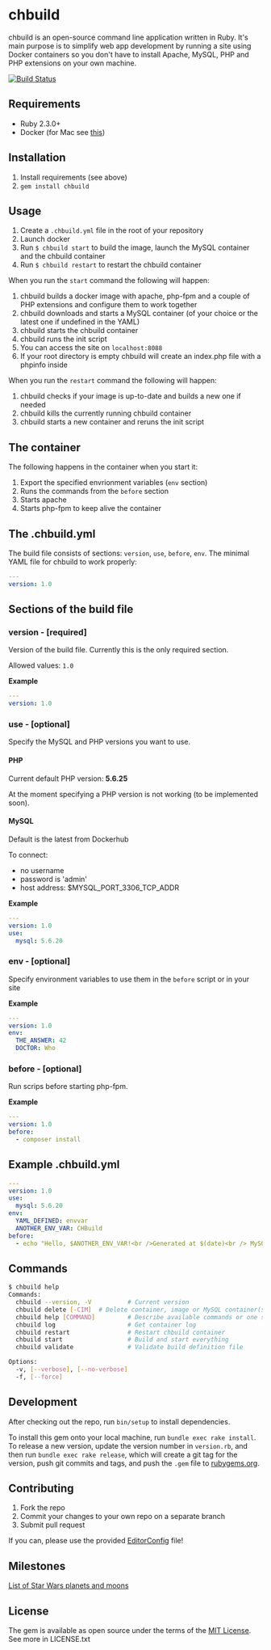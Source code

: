 # chbuild
chbuild is an open-source command line application written in Ruby. It's main purpose is to simplify web app development by running a site using Docker containers so you don't have to install Apache, MySQL, PHP and PHP extensions on your own machine.

[![Build Status](https://travis-ci.org/Cheppers/chbuild.svg?branch=master)](https://travis-ci.org/Cheppers/chbuild)

## Requirements
* Ruby 2.3.0+
* Docker (for Mac see [this](https://docs.docker.com/engine/installation/mac/#/docker-for-mac))

## Installation
1. Install requirements (see above)
2. `gem install chbuild`

## Usage
1. Create a `.chbuild.yml` file in the root of your repository
2. Launch docker
3. Run `$ chbuild start` to build the image, launch the MySQL container and the chbuild container
4. Run `$ chbuild restart` to restart the chbuild container

When you run the `start` command the following will happen:

1. chbuild builds a docker image with apache, php-fpm and a couple of PHP extensions and configure them to work together
2. chbuild downloads and starts a MySQL container (of your choice or the latest one if undefined in the YAML)
3. chbuild starts the chbuild container
4. chbuild runs the init script
5. You can access the site on `localhost:8088`
6. If your root directory is empty chbuild will create an index.php file with a phpinfo inside

When you run the `restart` command the following will happen:

1. chbuild checks if your image is up-to-date and builds a new one if needed
2. chbuild kills the currently running chbuild container
3. chbuild starts a new container and reruns the init script 

## The container
The following happens in the container when you start it:

1. Export the specified envrionment variables (`env` section)
2. Runs the commands from the `before` section
3. Starts apache
4. Starts php-fpm to keep alive the container

## The .chbuild.yml
The build file consists of sections: `version`, `use`, `before`, `env`.
The minimal YAML file for chbuild to work properly:
```yaml
---
version: 1.0
```

## Sections of the build file
### version - [required]
Version of the build file. Currently this is the only required section. 

Allowed values: `1.0`

**Example**
```yaml
---
version: 1.0
```

### use - [optional]
Specify the MySQL and PHP versions you want to use.

#### PHP
Current default PHP version: **5.6.25**

At the moment specifying a PHP version is not working (to be implemented soon).

#### MySQL 
Default is the latest from Dockerhub

To connect:

* no username
* password is 'admin'
* host address: $MYSQL_PORT_3306_TCP_ADDR

**Example**
```yaml
---
version: 1.0
use:
  mysql: 5.6.20
```

### env - [optional]
Specify environment variables to use them in the `before` script or in your site

**Example**
```yaml
---
version: 1.0
env:
  THE_ANSWER: 42
  DOCTOR: Who
```

### before - [optional]
Run scrips before starting php-fpm.

**Example**
```yaml
---
version: 1.0
before:
  - composer install
```

## Example .chbuild.yml
```yaml
---
version: 1.0
use:
  mysql: 5.6.20
env:
  YAML_DEFINED: envvar
  ANOTHER_ENV_VAR: CHBuild
before:
  - echo "Hello, $ANOTHER_ENV_VAR!<br />Generated at $(date)<br /> MySQL version $MYSQL_ENV_MYSQL_VERSION" > /www/index.php
```

## Commands
```bash
$ chbuild help
Commands:
  chbuild --version, -V          # Current version
  chbuild delete [-CIM]  # Delete container, image or MySQL container(s)
  chbuild help [COMMAND]         # Describe available commands or one specific command
  chbuild log                    # Get container log
  chbuild restart                # Restart chbuild container
  chbuild start                  # Build and start everything
  chbuild validate               # Validate build definition file

Options:
  -v, [--verbose], [--no-verbose]
  -f, [--force]
```

## Development
After checking out the repo, run `bin/setup` to install dependencies.

To install this gem onto your local machine, run `bundle exec rake install`. To release a new version, update the version number in `version.rb`, and then run `bundle exec rake release`, which will create a git tag for the version, push git commits and tags, and push the `.gem` file to [rubygems.org](https://rubygems.org).

## Contributing
1. Fork the repo
2. Commit your changes to your own repo on a separate branch
3. Submit pull request

If you can, please use the provided [EditorConfig](http://editorconfig.org/) file!

## Milestones
[List of Star Wars planets and moons](https://en.wikipedia.org/wiki/List_of_Star_Wars_planets_and_moons)

## License
The gem is available as open source under the terms of the [MIT License](https://opensource.org/licenses/MIT). See more in LICENSE.txt
